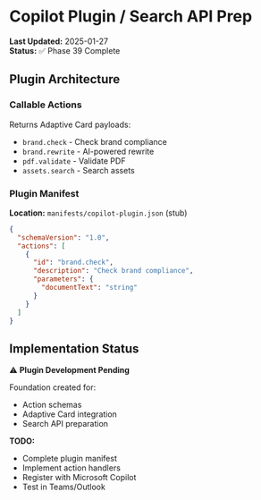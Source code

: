 # Copilot Plugin / Search API Prep

**Last Updated:** 2025-01-27  
**Status:** ✅ Phase 39 Complete

## Plugin Architecture

### Callable Actions

Returns Adaptive Card payloads:

- `brand.check` - Check brand compliance
- `brand.rewrite` - AI-powered rewrite
- `pdf.validate` - Validate PDF
- `assets.search` - Search assets

### Plugin Manifest

**Location:** `manifests/copilot-plugin.json` (stub)

```json
{
  "schemaVersion": "1.0",
  "actions": [
    {
      "id": "brand.check",
      "description": "Check brand compliance",
      "parameters": {
        "documentText": "string"
      }
    }
  ]
}
```

## Implementation Status

⚠️ **Plugin Development Pending**

Foundation created for:

- Action schemas
- Adaptive Card integration
- Search API preparation

**TODO:**

- Complete plugin manifest
- Implement action handlers
- Register with Microsoft Copilot
- Test in Teams/Outlook
